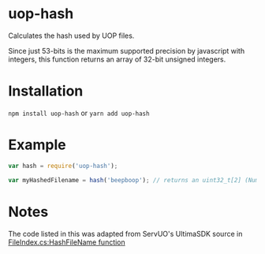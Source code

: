 # uop-hash

Calculates the hash used by UOP files.

Since just 53-bits is the maximum supported precision by javascript with integers, this function returns an array of 32-bit unsigned integers.

# Installation

`npm install uop-hash` or `yarn add uop-hash`

# Example

```javascript
var hash = require('uop-hash');

var myHashedFilename = hash('beepboop'); // returns an uint32_t[2] (Number[2])
```

# Notes

The code listed in this was adapted from ServUO's UltimaSDK source in [FileIndex.cs:HashFileName function](https://github.com/ServUO/ServUO/blob/6754bb0bfcddaece52ef969dc39fe649a2836c6b/Ultima/FileIndex.cs#L471)
